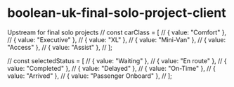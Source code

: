 # boolean-uk-final-solo-project-client
Upstream for final solo projects
  // const carClass = [
  //   { value: "Comfort" },
  //   { value: "Executive" },
  //   { value: "XL" },
  //   { value: "Mini-Van" },
  //   { value: "Access" },
  //   { value: "Assist" },
  // ];

  // const selectedStatus = [
  //   { value: "Waiting" },
  //   { value: "En route" },
  //   { value: "Completed" },
  //   { value: "Delayed" },
  //   { value: "On-Time" },
  //   { value: "Arrived" },
  //   { value: "Passenger Onboard" },
  // ];